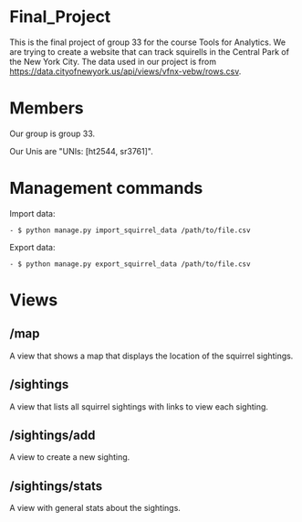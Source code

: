 # Final_Project
This is the final project of group 33 for the course Tools for Analytics.
We are trying to create a website that can track squirells in the Central Park of the New York City.
The data used in our project is from https://data.cityofnewyork.us/api/views/vfnx-vebw/rows.csv.

# Members
Our group is group 33.

Our Unis are "UNIs: [ht2544, sr3761]".

# Management commands
Import data:
```
- $ python manage.py import_squirrel_data /path/to/file.csv
```

Export data:
```
- $ python manage.py export_squirrel_data /path/to/file.csv
```

# Views
## /map
A view that shows a map that displays the location of the squirrel sightings.

## /sightings
A view that lists all squirrel sightings with links to view each sighting.
 
## /sightings/add
A view to create a new sighting.

## /sightings/stats
A view with general stats about the sightings.
